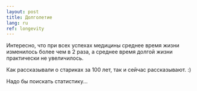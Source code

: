 ```yaml
---
layout: post
title: Долголетие
lang: ru
ref: longevity
---
```


Интересно, что при всех успехах медицины среднее время жизни изменилось более чем в 2 раза,
а среднее время долгой жизни практически не увеличилось.

Как рассказывали о стариках за 100 лет, так и сейчас рассказывают. :)

Надо бы поискать статистику...
